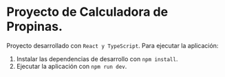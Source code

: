 # Proyecto de Calculadora de Propinas.

Proyecto desarrollado con `React y TypeScript`. Para ejecutar la aplicación: 

1. Instalar las dependencias de desarrollo con `npm install`.
2. Ejecutar la aplicación con `npm run dev`.